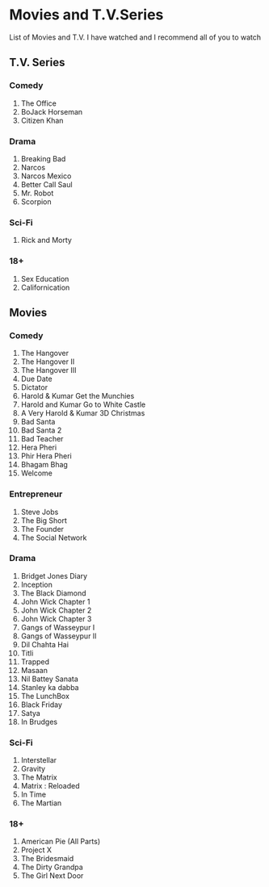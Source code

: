 # Movies and T.V.Series
List of Movies and T.V. I have watched and I recommend all of you to watch
## T.V. Series
### Comedy
1. The Office
2. BoJack Horseman
3. Citizen Khan
### Drama
1. Breaking Bad
2. Narcos
3. Narcos Mexico
4. Better Call Saul
5. Mr. Robot
6. Scorpion
### Sci-Fi
1. Rick and Morty
### 18+
1. Sex Education
2. Californication
## Movies
### Comedy
1. The Hangover 
2. The Hangover II
3. The Hangover III
4. Due Date
5. Dictator
6. Harold & Kumar Get the Munchies
7. Harold and Kumar Go to White Castle
8. A Very Harold & Kumar 3D Christmas
9. Bad Santa
10. Bad Santa 2
11. Bad Teacher
12. Hera Pheri
13. Phir Hera Pheri
14. Bhagam Bhag
15. Welcome
### Entrepreneur
1. Steve Jobs
2. The Big Short 
3. The Founder
4. The Social Network
### Drama
1. Bridget Jones Diary
2. Inception
3. The Black Diamond
4. John Wick Chapter 1
5. John Wick Chapter 2
6. John Wick Chapter 3
7. Gangs of Wasseypur I
8. Gangs of Wasseypur II
9. Dil Chahta Hai
10. Titli
11. Trapped
12. Masaan
13. Nil Battey Sanata
14. Stanley ka dabba
15. The LunchBox
16. Black Friday
17. Satya
18. In Brudges
### Sci-Fi
1. Interstellar
2. Gravity
3. The Matrix
3. Matrix : Reloaded
4. In Time
5. The Martian
### 18+
1. American Pie (All Parts)
2. Project X
3. The Bridesmaid
4. The Dirty Grandpa
5. The Girl Next Door
